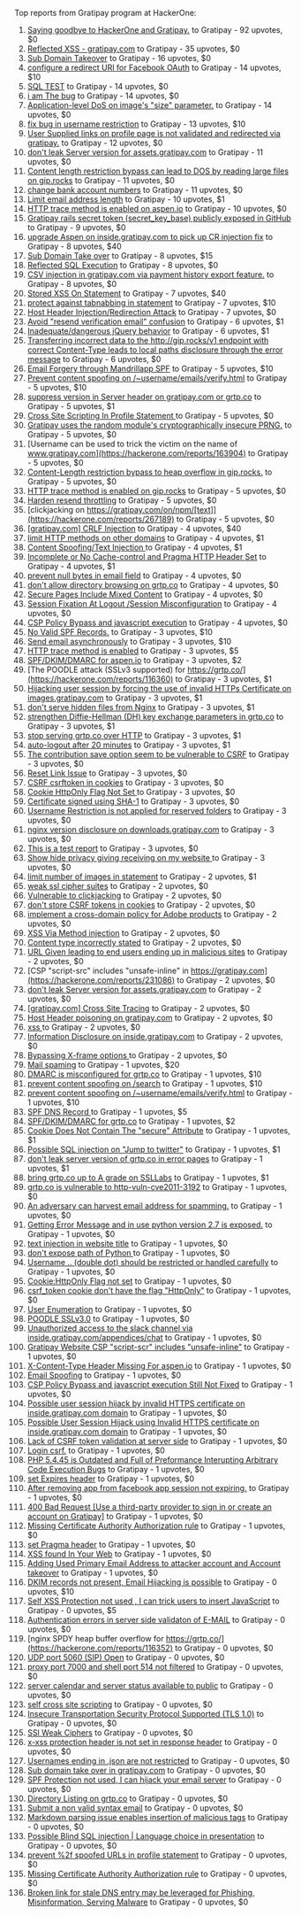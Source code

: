 Top reports from Gratipay program at HackerOne:

1. [Saying goodbye to HackerOne and Gratipay.](https://hackerone.com/reports/286728) to Gratipay - 92 upvotes, $0
2. [Reflected XSS - gratipay.com](https://hackerone.com/reports/262852) to Gratipay - 35 upvotes, $0
3. [Sub Domain Takeover](https://hackerone.com/reports/221133) to Gratipay - 16 upvotes, $0
4. [configure a redirect URI for Facebook OAuth](https://hackerone.com/reports/140432) to Gratipay - 14 upvotes, $10
5. [SQL TEST](https://hackerone.com/reports/248037) to Gratipay - 14 upvotes, $0
6. [i am The bug](https://hackerone.com/reports/284807) to Gratipay - 14 upvotes, $0
7. [Application-level DoS on image's "size" parameter.](https://hackerone.com/reports/247700) to Gratipay - 14 upvotes, $0
8. [fix bug in username restriction](https://hackerone.com/reports/128121) to Gratipay - 13 upvotes, $10
9. [User Supplied links on profile page is not validated and redirected via gratipay.](https://hackerone.com/reports/151831) to Gratipay - 12 upvotes, $0
10. [don't leak Server version for assets.gratipay.com](https://hackerone.com/reports/149710) to Gratipay - 11 upvotes, $0
11. [Content length restriction bypass can lead to DOS by reading large files on gip.rocks](https://hackerone.com/reports/203388) to Gratipay - 11 upvotes, $0
12. [change bank account numbers](https://hackerone.com/reports/90805) to Gratipay - 11 upvotes, $0
13. [Limit email address length](https://hackerone.com/reports/127995) to Gratipay - 10 upvotes, $1
14. [HTTP trace method is enabled on aspen.io](https://hackerone.com/reports/203409) to Gratipay - 10 upvotes, $0
15. [Gratipay rails secret token (secret_key_base) publicly exposed in GitHub](https://hackerone.com/reports/262620) to Gratipay - 9 upvotes, $0
16. [upgrade Aspen on inside.gratipay.com to pick up CR injection fix](https://hackerone.com/reports/143139) to Gratipay - 8 upvotes, $40
17. [Sub Domain Take over](https://hackerone.com/reports/111078) to Gratipay - 8 upvotes, $15
18. [Reflected SQL Execution](https://hackerone.com/reports/284811) to Gratipay - 8 upvotes, $0
19. [CSV injection in gratipay.com via payment history export feature.](https://hackerone.com/reports/219323) to Gratipay - 8 upvotes, $0
20. [Stored XSS On Statement](https://hackerone.com/reports/84740) to Gratipay - 7 upvotes, $40
21. [protect against tabnabbing in statement](https://hackerone.com/reports/109161) to Gratipay - 7 upvotes, $10
22. [Host Header Injection/Redirection Attack](https://hackerone.com/reports/157465) to Gratipay - 7 upvotes, $0
23. [Avoid "resend verification email" confusion](https://hackerone.com/reports/156542) to Gratipay - 6 upvotes, $1
24. [Inadequate/dangerous jQuery behavior](https://hackerone.com/reports/211149) to Gratipay - 6 upvotes, $1
25. [Transferring incorrect data to the http://gip.rocks/v1 endpoint with correct Content-Type leads to local paths disclosure through the error message](https://hackerone.com/reports/219601) to Gratipay - 6 upvotes, $0
26. [Email Forgery through Mandrillapp SPF](https://hackerone.com/reports/117097) to Gratipay - 5 upvotes, $10
27. [Prevent content spoofing on /~username/emails/verify.html](https://hackerone.com/reports/117187) to Gratipay - 5 upvotes, $10
28. [suppress version in Server header on gratipay.com or grtp.co](https://hackerone.com/reports/123742) to Gratipay - 5 upvotes, $1
29. [Cross Site Scripting In Profile Statement ](https://hackerone.com/reports/162120) to Gratipay - 5 upvotes, $0
30. [Gratipay uses the random module's cryptographically insecure PRNG.](https://hackerone.com/reports/190373) to Gratipay - 5 upvotes, $0
31. [Username can be used to trick the victim on the name of www.gratipay.com](https://hackerone.com/reports/163904) to Gratipay - 5 upvotes, $0
32. [Content-Length restriction bypass to heap overflow in gip.rocks.](https://hackerone.com/reports/214449) to Gratipay - 5 upvotes, $0
33. [HTTP trace method is enabled on gip.rocks](https://hackerone.com/reports/203384) to Gratipay - 5 upvotes, $0
34. [Harden resend throttling](https://hackerone.com/reports/108645) to Gratipay - 5 upvotes, $0
35. [clickjacking on https://gratipay.com/on/npm/[text]](https://hackerone.com/reports/267189) to Gratipay - 5 upvotes, $0
36. [[gratipay.com] CRLF Injection](https://hackerone.com/reports/79552) to Gratipay - 4 upvotes, $40
37. [limit HTTP methods on other domains](https://hackerone.com/reports/117142) to Gratipay - 4 upvotes, $1
38. [Content Spoofing/Text Injection ](https://hackerone.com/reports/154921) to Gratipay - 4 upvotes, $1
39. [Incomplete or No Cache-control and Pragma HTTP Header Set](https://hackerone.com/reports/185833) to Gratipay - 4 upvotes, $1
40. [prevent null bytes in email field](https://hackerone.com/reports/150917) to Gratipay - 4 upvotes, $0
41. [don't allow directory browsing on grtp.co](https://hackerone.com/reports/151295) to Gratipay - 4 upvotes, $0
42. [Secure Pages Include Mixed Content](https://hackerone.com/reports/185835) to Gratipay - 4 upvotes, $0
43. [Session Fixation At Logout /Session Misconfiguration](https://hackerone.com/reports/193556) to Gratipay - 4 upvotes, $0
44. [CSP Policy Bypass and javascript execution](https://hackerone.com/reports/241192) to Gratipay - 4 upvotes, $0
45. [No Valid SPF Records.](https://hackerone.com/reports/116973) to Gratipay - 3 upvotes, $10
46. [Send email asynchronously](https://hackerone.com/reports/128856) to Gratipay - 3 upvotes, $10
47. [HTTP trace method is enabled](https://hackerone.com/reports/109054) to Gratipay - 3 upvotes, $5
48. [SPF/DKIM/DMARC for aspen.io](https://hackerone.com/reports/117159) to Gratipay - 3 upvotes, $2
49. [The POODLE attack (SSLv3 supported) for https://grtp.co/](https://hackerone.com/reports/116360) to Gratipay - 3 upvotes, $1
50. [Hijacking user session by forcing the use of  invalid HTTPs Certificate on images.gratipay.com](https://hackerone.com/reports/124976) to Gratipay - 3 upvotes, $1
51. [don't serve hidden files from Nginx](https://hackerone.com/reports/120026) to Gratipay - 3 upvotes, $1
52. [strengthen Diffie-Hellman (DH) key exchange parameters in grtp.co](https://hackerone.com/reports/117458) to Gratipay - 3 upvotes, $1
53. [stop serving grtp.co over HTTP](https://hackerone.com/reports/117330) to Gratipay - 3 upvotes, $1
54. [auto-logout after 20 minutes](https://hackerone.com/reports/123897) to Gratipay - 3 upvotes, $1
55. [The contribution save option seem to be vulnerable to CSRF](https://hackerone.com/reports/151827) to Gratipay - 3 upvotes, $0
56. [Reset Link Issue](https://hackerone.com/reports/161918) to Gratipay - 3 upvotes, $0
57. [CSRF csrftoken in cookies](https://hackerone.com/reports/174228) to Gratipay - 3 upvotes, $0
58. [Cookie HttpOnly Flag Not Set ](https://hackerone.com/reports/190194) to Gratipay - 3 upvotes, $0
59. [Certificate signed using SHA-1](https://hackerone.com/reports/190015) to Gratipay - 3 upvotes, $0
60. [Username Restriction is not applied for reserved folders](https://hackerone.com/reports/163949) to Gratipay - 3 upvotes, $0
61. [nginx version disclosure on downloads.gratipay.com](https://hackerone.com/reports/157507) to Gratipay - 3 upvotes, $0
62. [This is a test report](https://hackerone.com/reports/151165) to Gratipay - 3 upvotes, $0
63. [Show hide privacy giving receiving on my website ](https://hackerone.com/reports/262088) to Gratipay - 3 upvotes, $0
64. [limit number of images in statement](https://hackerone.com/reports/117739) to Gratipay - 2 upvotes, $1
65. [weak ssl cipher suites](https://hackerone.com/reports/76303) to Gratipay - 2 upvotes, $0
66. [Vulnerable to clickjacking](https://hackerone.com/reports/123782) to Gratipay - 2 upvotes, $0
67. [don't store CSRF tokens in cookies](https://hackerone.com/reports/140377) to Gratipay - 2 upvotes, $0
68. [implement a cross-domain policy for Adobe products](https://hackerone.com/reports/90778) to Gratipay - 2 upvotes, $0
69. [XSS Via Method injection](https://hackerone.com/reports/161621) to Gratipay - 2 upvotes, $0
70. [Content type incorrectly stated](https://hackerone.com/reports/190964) to Gratipay - 2 upvotes, $0
71. [URL Given leading to end users ending up in malicious sites](https://hackerone.com/reports/209821) to Gratipay - 2 upvotes, $0
72. [CSP "script-src" includes "unsafe-inline" in https://gratipay.com](https://hackerone.com/reports/231086) to Gratipay - 2 upvotes, $0
73. [don't leak Server version for assets.gratipay.com](https://hackerone.com/reports/151302) to Gratipay - 2 upvotes, $0
74. [[gratipay.com] Cross Site Tracing](https://hackerone.com/reports/152834) to Gratipay - 2 upvotes, $0
75. [Host Header poisoning on gratipay.com](https://hackerone.com/reports/158482) to Gratipay - 2 upvotes, $0
76. [xss ](https://hackerone.com/reports/262005) to Gratipay - 2 upvotes, $0
77. [Information Disclosure on inside.gratipay.com](https://hackerone.com/reports/267213) to Gratipay - 2 upvotes, $0
78. [Bypassing X-frame options ](https://hackerone.com/reports/283951) to Gratipay - 2 upvotes, $0
79. [Mail spaming](https://hackerone.com/reports/87531) to Gratipay - 1 upvotes, $20
80. [DMARC is misconfigured for grtp.co](https://hackerone.com/reports/117325) to Gratipay - 1 upvotes, $10
81. [prevent content spoofing on /search](https://hackerone.com/reports/115284) to Gratipay - 1 upvotes, $10
82. [prevent content spoofing on /~username/emails/verify.html](https://hackerone.com/reports/126010) to Gratipay - 1 upvotes, $10
83. [SPF DNS Record ](https://hackerone.com/reports/115275) to Gratipay - 1 upvotes, $5
84. [SPF/DKIM/DMARC for grtp.co](https://hackerone.com/reports/117149) to Gratipay - 1 upvotes, $2
85. [Cookie Does Not Contain The "secure" Attribute](https://hackerone.com/reports/123849) to Gratipay - 1 upvotes, $1
86. [Possible SQL injection on "Jump to twitter"](https://hackerone.com/reports/81701) to Gratipay - 1 upvotes, $1
87. [don't leak server version of grtp.co in error pages](https://hackerone.com/reports/136720) to Gratipay - 1 upvotes, $1
88. [bring grtp.co up to A grade on SSLLabs](https://hackerone.com/reports/131065) to Gratipay - 1 upvotes, $1
89. [grtp.co is vulnerable to http-vuln-cve2011-3192](https://hackerone.com/reports/112687) to Gratipay - 1 upvotes, $0
90. [An adversary can harvest email address for spamming.](https://hackerone.com/reports/128035) to Gratipay - 1 upvotes, $0
91. [Getting Error Message and in use python version 2.7 is exposed.](https://hackerone.com/reports/128041) to Gratipay - 1 upvotes, $0
92. [text injection in website title](https://hackerone.com/reports/128764) to Gratipay - 1 upvotes, $0
93. [don't expose path of Python ](https://hackerone.com/reports/138659) to Gratipay - 1 upvotes, $0
94. [Username .. (double dot) should be restricted or handled carefully](https://hackerone.com/reports/152477) to Gratipay - 1 upvotes, $0
95. [Cookie:HttpOnly Flag not set](https://hackerone.com/reports/157563) to Gratipay - 1 upvotes, $0
96. [csrf_token cookie don't have the flag "HttpOnly"](https://hackerone.com/reports/123900) to Gratipay - 1 upvotes, $0
97. [User Enumeration](https://hackerone.com/reports/192986) to Gratipay - 1 upvotes, $0
98. [POODLE SSLv3.0](https://hackerone.com/reports/219499) to Gratipay - 1 upvotes, $0
99. [Unauthorized access to the slack channel via inside.gratipay.com/appendices/chat](https://hackerone.com/reports/226648) to Gratipay - 1 upvotes, $0
100. [Gratipay Website CSP "script-scr" includes "unsafe-inline"](https://hackerone.com/reports/231510) to Gratipay - 1 upvotes, $0
101. [X-Content-Type Header Missing For aspen.io](https://hackerone.com/reports/118033) to Gratipay - 1 upvotes, $0
102. [Email Spoofing](https://hackerone.com/reports/240987) to Gratipay - 1 upvotes, $0
103. [CSP Policy Bypass and javascript execution Still Not Fixed](https://hackerone.com/reports/241341) to Gratipay - 1 upvotes, $0
104. [Possible user session hijack by invalid HTTPS certificate on inside.gratipay.com domain](https://hackerone.com/reports/241892) to Gratipay - 1 upvotes, $0
105. [Possible User Session Hijack using Invalid HTTPS certificate on inside.gratipay.com domain](https://hackerone.com/reports/242622) to Gratipay - 1 upvotes, $0
106. [Lack of CSRF token validation at server side](https://hackerone.com/reports/163815) to Gratipay - 1 upvotes, $0
107. [Login csrf.](https://hackerone.com/reports/117195) to Gratipay - 1 upvotes, $0
108. [PHP 5.4.45 is Outdated and Full of Preformance Interupting Arbitrary Code Execution Bugs](https://hackerone.com/reports/131452) to Gratipay - 1 upvotes, $0
109. [set Expires header](https://hackerone.com/reports/145207) to Gratipay - 1 upvotes, $0
110. [After removing app from facebook app session not expiring.](https://hackerone.com/reports/129209) to Gratipay - 1 upvotes, $0
111. [400 Bad Request [Use a third-party provider to sign in or create an account on Gratipay]](https://hackerone.com/reports/267212) to Gratipay - 1 upvotes, $0
112. [Missing Certificate Authority Authorization rule](https://hackerone.com/reports/261706) to Gratipay - 1 upvotes, $0
113. [set Pragma header](https://hackerone.com/reports/145206) to Gratipay - 1 upvotes, $0
114. [XSS found In Your Web](https://hackerone.com/reports/164922) to Gratipay - 1 upvotes, $0
115. [Adding Used Primary Email Address to attacker account and Account takeover](https://hackerone.com/reports/273647) to Gratipay - 1 upvotes, $0
116. [DKIM records not present, Email Hijacking is possible](https://hackerone.com/reports/84287) to Gratipay - 0 upvotes, $10
117. [Self XSS Protection not used , I can trick users to insert JavaScript](https://hackerone.com/reports/76307) to Gratipay - 0 upvotes, $5
118. [Authentication errors in server side validaton of E-MAIL](https://hackerone.com/reports/80883) to Gratipay - 0 upvotes, $0
119. [nginx SPDY heap buffer overflow for https://grtp.co/](https://hackerone.com/reports/116352) to Gratipay - 0 upvotes, $0
120. [UDP port 5060 (SIP) Open](https://hackerone.com/reports/116774) to Gratipay - 0 upvotes, $0
121. [proxy port 7000 and shell port 514 not filtered](https://hackerone.com/reports/116618) to Gratipay - 0 upvotes, $0
122. [server calendar and server status available to public](https://hackerone.com/reports/116621) to Gratipay - 0 upvotes, $0
123. [self cross site scripting](https://hackerone.com/reports/245762) to Gratipay - 0 upvotes, $0
124. [Insecure Transportation Security Protocol Supported (TLS 1.0)](https://hackerone.com/reports/163812) to Gratipay - 0 upvotes, $0
125. [SSl Weak Ciphers](https://hackerone.com/reports/244070) to Gratipay - 0 upvotes, $0
126. [x-xss protection header is not set in response header](https://hackerone.com/reports/162336) to Gratipay - 0 upvotes, $0
127. [Usernames ending in .json are not restricted](https://hackerone.com/reports/161935) to Gratipay - 0 upvotes, $0
128. [Sub domain take over in gratipay.com](https://hackerone.com/reports/257331) to Gratipay - 0 upvotes, $0
129. [SPF Protection not used, I can hijack your email server](https://hackerone.com/reports/93157) to Gratipay - 0 upvotes, $0
130. [Directory Listing on grtp.co](https://hackerone.com/reports/109116) to Gratipay - 0 upvotes, $0
131. [Submit a non valid syntax email](https://hackerone.com/reports/131053) to Gratipay - 0 upvotes, $0
132. [Markdown parsing issue enables insertion of malicious tags](https://hackerone.com/reports/116512) to Gratipay - 0 upvotes, $0
133. [Possible Blind SQL injection | Language choice in presentation](https://hackerone.com/reports/131047) to Gratipay - 0 upvotes, $0
134. [prevent %2f spoofed URLs in profile statement](https://hackerone.com/reports/128910) to Gratipay - 0 upvotes, $0
135. [Missing Certificate Authority Authorization rule](https://hackerone.com/reports/260928) to Gratipay - 0 upvotes, $0
136. [Broken link for stale DNS entry may be leveraged for Phishing, Misinformation, Serving Malware](https://hackerone.com/reports/279351) to Gratipay - 0 upvotes, $0
